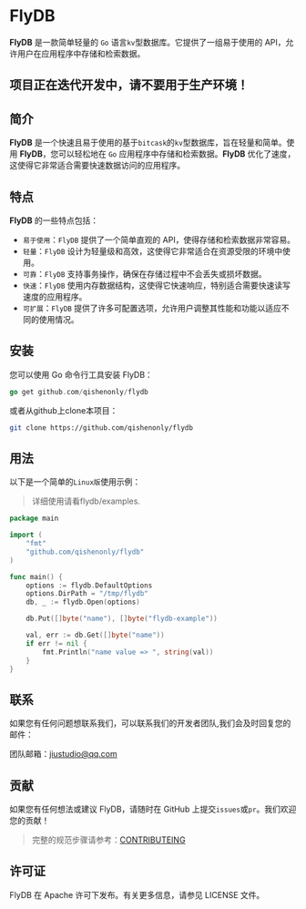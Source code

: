 # FlyDB

**FlyDB** 是一款简单轻量的 `Go` 语言`kv`型数据库。它提供了一组易于使用的 API，允许用户在应用程序中存储和检索数据。

## 项目正在迭代开发中，请不要用于生产环境！

## 简介

**FlyDB** 是一个快速且易于使用的基于`bitcask`的`kv`型数据库，旨在轻量和简单。使用 **FlyDB**，您可以轻松地在 `Go` 应用程序中存储和检索数据。**FlyDB** 优化了速度，这使得它非常适合需要快速数据访问的应用程序。

## 特点

**FlyDB** 的一些特点包括：

- `易于使用`：`FlyDB` 提供了一个简单直观的 API，使得存储和检索数据非常容易。
- `轻量`：`FlyDB` 设计为轻量级和高效，这使得它非常适合在资源受限的环境中使用。
- `可靠`：`FlyDB` 支持事务操作，确保在存储过程中不会丢失或损坏数据。
- `快速`：`FlyDB` 使用内存数据结构，这使得它快速响应，特别适合需要快速读写速度的应用程序。
- `可扩展`：`FlyDB` 提供了许多可配置选项，允许用户调整其性能和功能以适应不同的使用情况。

## 安装

您可以使用 Go 命令行工具安装 FlyDB：

```go
go get github.com/qishenonly/flydb
```

或者从github上clone本项目：

```bash
git clone https://github.com/qishenonly/flydb
```

## 用法

以下是一个简单的`Linux版`使用示例：

> 详细使用请看flydb/examples.

```go
package main

import (
	"fmt"
	"github.com/qishenonly/flydb"
)

func main() {
    options := flydb.DefaultOptions
	options.DirPath = "/tmp/flydb"
	db, _ := flydb.Open(options)

	db.Put([]byte("name"), []byte("flydb-example"))

	val, err := db.Get([]byte("name"))
	if err != nil {
		fmt.Println("name value => ", string(val))
	}
}
```

## 联系

如果您有任何问题想联系我们，可以联系我们的开发者团队,我们会及时回复您的邮件：

团队邮箱：jiustudio@qq.com

## 贡献

如果您有任何想法或建议 FlyDB，请随时在 GitHub 上提交`issues`或`pr`。我们欢迎您的贡献！

> 完整的规范步骤请参考：[CONTRIBUTEING](https://github.com/qishenonly/flydb/blob/master/CONTRIBUTING.md)

## 许可证

FlyDB 在 Apache 许可下发布。有关更多信息，请参见 LICENSE 文件。